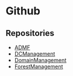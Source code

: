 # Github

## Repositories

+ [ADMF](https://github.com/ActiveDirectoryManagementFramework/ADMF/)
+ [DCManagement](https://github.com/ActiveDirectoryManagementFramework/DCManagement/)
+ [DomainManagement](https://github.com/ActiveDirectoryManagementFramework/DomainManagement/)
+ [ForestManagement](https://github.com/ActiveDirectoryManagementFramework/ForestManagement/)
